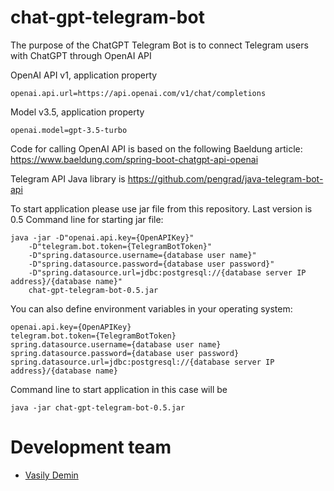 # chat-gpt-telegram-bot

The purpose of the ChatGPT Telegram Bot is to connect Telegram users with ChatGPT through OpenAI API

OpenAI API v1, application property 

```
openai.api.url=https://api.openai.com/v1/chat/completions
```
Model v3.5, application property 

```
openai.model=gpt-3.5-turbo
```

Code for calling OpenAI API is based on the following Baeldung article: https://www.baeldung.com/spring-boot-chatgpt-api-openai

Telegram API Java library is https://github.com/pengrad/java-telegram-bot-api 

To start application please use jar file from this repository. Last version is 0.5 Command line for starting jar
file:

```
java -jar -D"openai.api.key={OpenAPIKey}"  
    -D"telegram.bot.token={TelegramBotToken}"  
    -D"spring.datasource.username={database user name}"  
    -D"spring.datasource.password={database user password}"  
    -D"spring.datasource.url=jdbc:postgresql://{database server IP address}/{database name}"  
    chat-gpt-telegram-bot-0.5.jar
```

You can also define environment variables in your operating system:

```
openai.api.key={OpenAPIKey}  
telegram.bot.token={TelegramBotToken}  
spring.datasource.username={database user name}  
spring.datasource.password={database user password}  
spring.datasource.url=jdbc:postgresql://{database server IP address}/{database name}
```

Command line to start application in this case will be

```
java -jar chat-gpt-telegram-bot-0.5.jar
```

# Development team

* [Vasily Demin](https://github.com/CatOgre70)